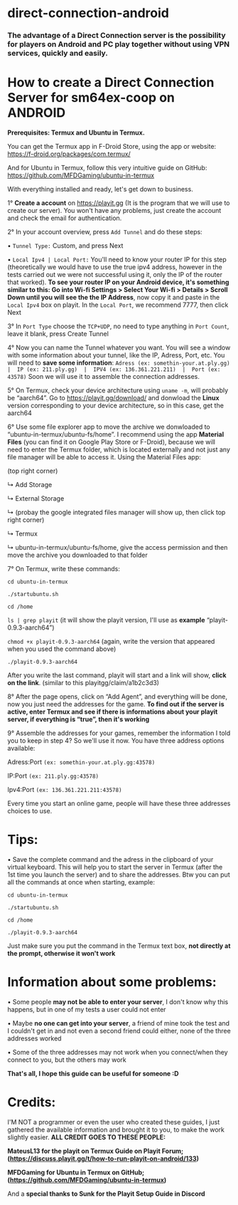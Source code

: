 # direct-connection-android

### The advantage of a Direct Connection server is the possibility for players on Android and PC play together without using VPN services, quickly and easily.

# **How to create a Direct Connection Server for sm64ex-coop on ANDROID**

**Prerequisites: Termux and Ubuntu in Termux.**

You can get the Termux app in F-Droid Store, using the app or website: <https://f-droid.org/packages/com.termux/>

And for Ubuntu in Termux, follow this very intuitive guide on GitHub: <https://github.com/MFDGaming/ubuntu-in-termux>

With everything installed and ready, let's get down to business. 

1° **Create a account** on <https://playit.gg> (It is the program that we will use to create our server). You won't have any problems, just create the account and check the email for authentication.

2° In your account overview, press `Add Tunnel` and do these steps:

 • `Tunnel Type:` Custom, and press Next

 • `Local Ipv4 | Local Port:` You'll need to know your router IP for this step (theoretically we would have to use the true ipv4 address, however in the tests carried out we were not successful using it, only the IP of the router that worked). **To see your router IP on your Android device, it's something similar to this: Go into Wi-fi Settings > Select Your Wi-fi > Details > Scroll Down until you will see the the IP Address**, now copy it and paste in the `Local Ipv4` box on playit. In the `Local Port`, we recommend 7777, then click Next

 

3° In `Port Type` choose the `TCP+UDP`, no need to type anything in `Port Count`, leave it blank, press Create Tunnel

4° Now you can name the Tunnel whatever you want. You will see a window with some information about your tunnel, like the IP, Adress, Port, etc. You will need to **save some information**: `Adress (ex: somethin-your.at.ply.gg)  |  IP (ex: 211.ply.gg)  |  IPV4 (ex: 136.361.221.211)  |  Port (ex: 43578)` Soon we will use it to assemble the connection addresses.

5° On Termux, check your device architecture using `uname -m`, will probably be “aarch64”. Go to <https://playit.gg/download/> and donwload the **Linux** version corresponding to your device architecture, so in this case,  get the aarch64

6° Use some file explorer app to move the archive we donwloaded to “ubuntu-in-termux/ubuntu-fs/home”. I recommend using the app **Material Files** (you can find it on Google Play Store or F-Droid), because we will need to enter the Termux folder, which is located externally and not just any file manager will be able to access it. Using the Material Files app: 

(top right corner)

↳ Add Storage 

↳ External Storage

↳ (probay the google integrated files manager will show up, then click top right corner)

↳ Termux

↳ ubuntu-in-termux/ubuntu-fs/home, give the access permission and then move the archive you downloaded to that folder 

7° On Termux, write these commands:

`cd ubuntu-in-termux` 

`./startubuntu.sh`

`cd /home`

`ls | grep playit`  (it will show the playit version, I'll use as **example** “playit-0.9.3-aarch64”) 

`chmod +x playit-0.9.3-aarch64` (again, write the version that appeared when you used the command above)

`./playit-0.9.3-aarch64`

After you write the last command, playit will start and a link will show, **click on the link**. (similar to this playitgg/claim/a1b2c3d3)

8° After the page opens, click on “Add Agent”, and everything will be done, now you just need the addresses for the game. **To find out if the server is active, enter Termux and see if there is informations about your playit server, if everything is “true”, then it's working**

9° Assemble the addresses for your games, remember the information I told you to keep in step 4? So we'll use it now. You have three address options available:

Adress:Port `(ex: somethin-your.at.ply.gg:43578)`

IP:Port `(ex: 211.ply.gg:43578)`

Ipv4:Port `(ex: 136.361.221.211:43578)`

Every time you start an online game, people will have these three addresses choices to use. 

# **Tips:**

• Save the complete command and the adress in the clipboard of your virtual keyboard. This will help you to start the server in Termux (after the 1st time you launch the server) and to share the addresses. Btw you can put all the commands at once when starting, example:

`cd ubuntu-in-termux`

`./startubuntu.sh`

`cd /home`

`./playit-0.9.3-aarch64`

Just make sure you put the command in the Termux text box, **not directly at the prompt, otherwise it won't work**

# **Information about some problems:**

• Some people **may not be able to enter your server**, I don't know why this happens, but in one of my tests a user could not enter

• Maybe **no one can get into your server**, a friend of mine took the test and I couldn't get in and not even a second friend could either, none of the three addresses worked

• Some of the three addresses may not work when you connect/when they connect to you, but the others may work


**That's all, I hope this guide can be useful for someone :D**

# **Credits:**

I'M NOT a programmer or even the user who created these guides, I just gathered the available information and brought it to you, to make the work slightly easier. **ALL CREDIT GOES TO THESE PEOPLE:**

**MateusL13 for the playit on Termux Guide on Playit Forum; (https://discuss.playit.gg/t/how-to-run-playit-on-android/133)**

**MFDGaming for Ubuntu in Termux on GitHub; (https://github.com/MFDGaming/ubuntu-in-termux)**

And a **special thanks to Sunk for the Playit Setup Guide in Discord** 
